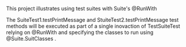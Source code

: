 This project illustrates using test suites with Suite's @RunWith

The SuiteTest1.testPrintMessage and StuiteTest2.testPrintMessage test methods
will be executed as part of a single inovaction of TestSuiteTest relying on @RunWith and specifying the classes to run
using @Suite.SuitClasses .

